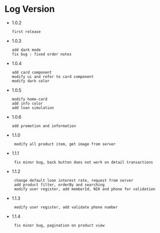 # Log Version

- 1.0.2

  ```what changed
  first release
  ```

- 1.0.3

  ```what changed
  add dark mode
  fix bug : fixed order notes
  ```

- 1.0.4
  ```what changed
  add card component
  modify ui and refer to card component
  modify dark color
  ```
- 1.0.5

  ```what changed
  modify home-card
  add info color
  add loan simulation
  ```

- 1.0.6
  ```what changed
  add promotion and information
  ```

- 1.1.0
  ```what changed
   modify all product item, get image from server
  ```

- 1.1.1
  ```what changed
   fix minor bug, back button does not work on detail transactions 
  ```

- 1.1.2
  ```what changed
   change default loan interest rate, request from server
   add product filter, orderBy and searching
   modify user register, add memberId, NIK and phone for validation
  ```

- 1.1.3
  ```what changed
   modify user register, add validate phone number
  ```

- 1.1.4
  ```what changed
   fix minor bug, pagination on product view
  ```
